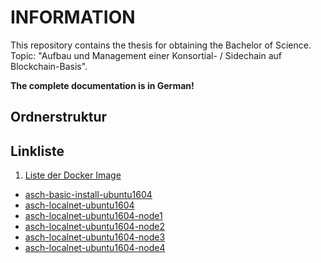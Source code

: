 # INFORMATION
This repository contains the thesis for obtaining the Bachelor of Science. Topic: "Aufbau und Management einer Konsortial- / Sidechain auf Blockchain-Basis".

**The complete documentation is in German!**

## Ordnerstruktur

## Linkliste

1. [Liste der Docker Image](https://hub.docker.com/u/andreasroos)
  * [asch-basic-install-ubuntu1604](https://hub.docker.com/r/andreasroos/asch-basic-install-ubuntu1604)
  * [asch-localnet-ubuntu1604](https://hub.docker.com/r/andreasroos/asch-localnet-ubuntu1604)
  * [asch-localnet-ubuntu1604-node1](https://hub.docker.com/r/andreasroos/asch-localnet-ubuntu1604-node1)
  * [asch-localnet-ubuntu1604-node2](https://hub.docker.com/r/andreasroos/asch-localnet-ubuntu1604-node2)
  * [asch-localnet-ubuntu1604-node3](https://hub.docker.com/r/andreasroos/asch-localnet-ubuntu1604-node3)
  * [asch-localnet-ubuntu1604-node4](https://hub.docker.com/r/andreasroos/asch-localnet-ubuntu1604-node4)
